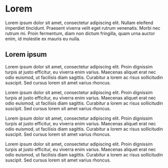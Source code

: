# Lorem
Lorem ipsum dolor sit amet, consectetur adipiscing elit.
Nullam eleifend imperdiet tincidunt. Praesent viverra velit eget rutrum venenatis.
Morbi nec rutrum mi. Proin fermentum, diam non dictum fringilla, quam urna auctor enim, id molestie ex mauris eu nulla.

## Lorem ipsum

Lorem ipsum dolor sit amet, consectetur adipiscing elit.
Proin dignissim turpis at justo efficitur, eu viverra enim varius.
Maecenas aliquet erat nec odio euismod, ut facilisis diam sagittis.
Curabitur a lorem ac risus sollicitudin suscipit.
Sed cursus lorem sit amet varius rhoncus.

Lorem ipsum dolor sit amet, consectetur adipiscing elit.
Proin dignissim turpis at justo efficitur, eu viverra enim varius.
Maecenas aliquet erat nec odio euismod, ut facilisis diam sagittis.
Curabitur a lorem ac risus sollicitudin suscipit.
Sed cursus lorem sit amet varius rhoncus.

Lorem ipsum dolor sit amet, consectetur adipiscing elit.
Proin dignissim turpis at justo efficitur, eu viverra enim varius.
Maecenas aliquet erat nec odio euismod, ut facilisis diam sagittis.
Curabitur a lorem ac risus sollicitudin suscipit.
Sed cursus lorem sit amet varius rhoncus.

Lorem ipsum dolor sit amet, consectetur adipiscing elit.
Proin dignissim turpis at justo efficitur, eu viverra enim varius.
Maecenas aliquet erat nec odio euismod, ut facilisis diam sagittis.
Curabitur a lorem ac risus sollicitudin suscipit.
Sed cursus lorem sit amet varius rhoncus.


